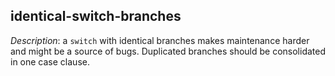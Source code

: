 ## identical-switch-branches

_Description_: a `switch` with identical branches makes maintenance harder
and might be a source of bugs. Duplicated branches should be consolidated
in one case clause.

